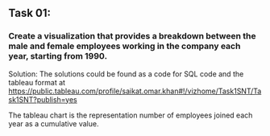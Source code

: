## Task 01:
### Create a visualization that provides a breakdown between the male and female employees working in the company each year, starting from 1990. 

Solution: The solutions could be found as a code for SQL code and the tableau format at https://public.tableau.com/profile/saikat.omar.khan#!/vizhome/Task1SNT/Task1SNT?publish=yes 

The tableau chart is the representation number of employees joined each year as a cumulative value. 

